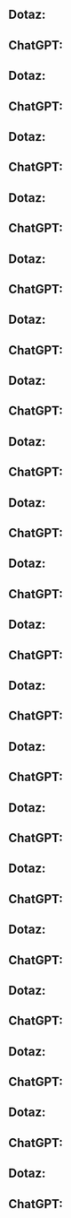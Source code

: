 ## Dotaz:



## ChatGPT:



## Dotaz:



## ChatGPT:



## Dotaz:



## ChatGPT:



## Dotaz:



## ChatGPT:



## Dotaz:



## ChatGPT:



## Dotaz:



## ChatGPT:



## Dotaz:



## ChatGPT:



## Dotaz:



## ChatGPT:



## Dotaz:



## ChatGPT:



## Dotaz:



## ChatGPT:



## Dotaz:



## ChatGPT:



## Dotaz:



## ChatGPT:



## Dotaz:



## ChatGPT:



## Dotaz:



## ChatGPT:



## Dotaz:



## ChatGPT:



## Dotaz:



## ChatGPT:



## Dotaz:



## ChatGPT:



## Dotaz:



## ChatGPT:



## Dotaz:



## ChatGPT:



## Dotaz:



## ChatGPT:



